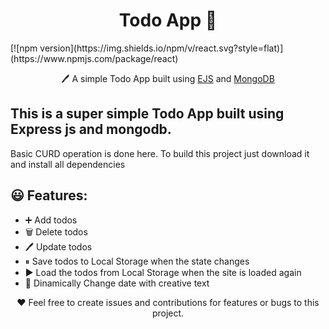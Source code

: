 <h1 align="center">Todo App  📝</h1>  [![npm version](https://img.shields.io/npm/v/react.svg?style=flat)](https://www.npmjs.com/package/react)
<p align="center">
  🖊️ A simple Todo App built using <a href="https://ejs.co/">EJS</a> and <a href="https://www.mongodb.com/">MongoDB</a>
</p>

## This is a super simple Todo App built using Express js and mongodb.

Basic CURD operation is done here. To build this project just download it and install all dependencies

## 😃 Features:

- ➕ Add todos
- 🗑️ Delete todos
- 🖊️ Update todos
- ⏸ Save todos to Local Storage when the state changes
- ▶️ Load the todos from Local Storage when the site is loaded again
- 🌙 Dinamically Change date with creative text

<p align="center">
  ❤️ Feel free to create issues and contributions for features or bugs to this project.
</p>
